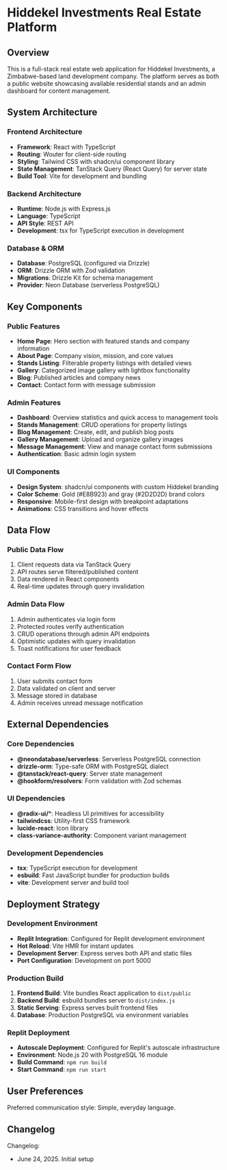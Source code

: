 # Hiddekel Investments Real Estate Platform

## Overview

This is a full-stack real estate web application for Hiddekel Investments, a Zimbabwe-based land development company. The platform serves as both a public website showcasing available residential stands and an admin dashboard for content management.

## System Architecture

### Frontend Architecture
- **Framework**: React with TypeScript
- **Routing**: Wouter for client-side routing
- **Styling**: Tailwind CSS with shadcn/ui component library
- **State Management**: TanStack Query (React Query) for server state
- **Build Tool**: Vite for development and bundling

### Backend Architecture
- **Runtime**: Node.js with Express.js
- **Language**: TypeScript
- **API Style**: REST API
- **Development**: tsx for TypeScript execution in development

### Database & ORM
- **Database**: PostgreSQL (configured via Drizzle)
- **ORM**: Drizzle ORM with Zod validation
- **Migrations**: Drizzle Kit for schema management
- **Provider**: Neon Database (serverless PostgreSQL)

## Key Components

### Public Features
- **Home Page**: Hero section with featured stands and company information
- **About Page**: Company vision, mission, and core values
- **Stands Listing**: Filterable property listings with detailed views
- **Gallery**: Categorized image gallery with lightbox functionality
- **Blog**: Published articles and company news
- **Contact**: Contact form with message submission

### Admin Features
- **Dashboard**: Overview statistics and quick access to management tools
- **Stands Management**: CRUD operations for property listings
- **Blog Management**: Create, edit, and publish blog posts
- **Gallery Management**: Upload and organize gallery images
- **Message Management**: View and manage contact form submissions
- **Authentication**: Basic admin login system

### UI Components
- **Design System**: shadcn/ui components with custom Hiddekel branding
- **Color Scheme**: Gold (#E8B923) and gray (#2D2D2D) brand colors
- **Responsive**: Mobile-first design with breakpoint adaptations
- **Animations**: CSS transitions and hover effects

## Data Flow

### Public Data Flow
1. Client requests data via TanStack Query
2. API routes serve filtered/published content
3. Data rendered in React components
4. Real-time updates through query invalidation

### Admin Data Flow
1. Admin authenticates via login form
2. Protected routes verify authentication
3. CRUD operations through admin API endpoints
4. Optimistic updates with query invalidation
5. Toast notifications for user feedback

### Contact Form Flow
1. User submits contact form
2. Data validated on client and server
3. Message stored in database
4. Admin receives unread message notification

## External Dependencies

### Core Dependencies
- **@neondatabase/serverless**: Serverless PostgreSQL connection
- **drizzle-orm**: Type-safe ORM with PostgreSQL dialect
- **@tanstack/react-query**: Server state management
- **@hookform/resolvers**: Form validation with Zod schemas

### UI Dependencies
- **@radix-ui/***: Headless UI primitives for accessibility
- **tailwindcss**: Utility-first CSS framework
- **lucide-react**: Icon library
- **class-variance-authority**: Component variant management

### Development Dependencies
- **tsx**: TypeScript execution for development
- **esbuild**: Fast JavaScript bundler for production builds
- **vite**: Development server and build tool

## Deployment Strategy

### Development Environment
- **Replit Integration**: Configured for Replit development environment
- **Hot Reload**: Vite HMR for instant updates
- **Development Server**: Express serves both API and static files
- **Port Configuration**: Development on port 5000

### Production Build
1. **Frontend Build**: Vite bundles React application to `dist/public`
2. **Backend Build**: esbuild bundles server to `dist/index.js`
3. **Static Serving**: Express serves built frontend files
4. **Database**: Production PostgreSQL via environment variables

### Replit Deployment
- **Autoscale Deployment**: Configured for Replit's autoscale infrastructure
- **Environment**: Node.js 20 with PostgreSQL 16 module
- **Build Command**: `npm run build`
- **Start Command**: `npm run start`

## User Preferences

Preferred communication style: Simple, everyday language.

## Changelog

Changelog:
- June 24, 2025. Initial setup